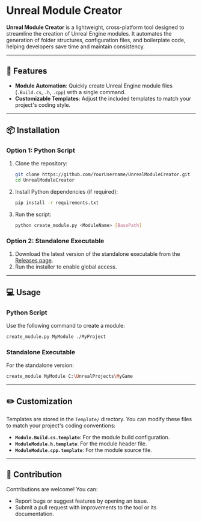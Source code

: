 
# Unreal Module Creator

**Unreal Module Creator** is a lightweight, cross-platform tool designed to streamline the creation of Unreal Engine modules. It automates the generation of folder structures, configuration files, and boilerplate code, helping developers save time and maintain consistency.

---

## 🚀 Features

- **Module Automation**: Quickly create Unreal Engine module files (`.Build.cs`, `.h`, `.cpp`) with a single command.
- **Customizable Templates**: Adjust the included templates to match your project's coding style.
---

## 📦 Installation

### Option 1: Python Script

1. Clone the repository:
   ```bash
   git clone https://github.com/YourUsername/UnrealModuleCreator.git
   cd UnrealModuleCreator
   ```

2. Install Python dependencies (if required):
   ```bash
   pip install -r requirements.txt
   ```

3. Run the script:
   ```bash
   python create_module.py <ModuleName> [BasePath]
   ```

### Option 2: Standalone Executable

1. Download the latest version of the standalone executable from the [Releases page](https://github.com/YourUsername/UnrealModuleCreator/releases).
2. Run the installer to enable global access.

---

## 💻 Usage

### Python Script

Use the following command to create a module:
```bash
create_module.py MyModule ./MyProject
```

### Standalone Executable

For the standalone version:
```bash
create_module MyModule C:\UnrealProjects\MyGame
```

---

## ✏️ Customization

Templates are stored in the `Template/` directory. You can modify these files to match your project's coding conventions:

- **`Module.Build.cs.template`**: For the module build configuration.
- **`ModuleModule.h.template`**: For the module header file.
- **`ModuleModule.cpp.template`**: For the module source file.

---

## 🤝 Contribution

Contributions are welcome! You can:

- Report bugs or suggest features by opening an issue.
- Submit a pull request with improvements to the tool or its documentation.
